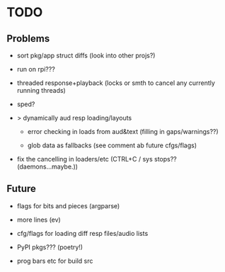 # TODO

## Problems

- sort pkg/app struct diffs (look into other projs?)

- run on rpi???

- threaded response+playback (locks or smth to cancel any currently running threads)

- sped?

- &#62; dynamically aud resp loading/layouts

  - error checking in loads from aud&text (filling in gaps/warnings??)

  - glob data as fallbacks (see comment ab future cfgs/flags)

- fix the cancelling in loaders/etc (CTRL+C / sys stops?? (daemons...maybe.))

## Future

- flags for bits and pieces (argparse)

- more lines (ev)

- cfg/flags for loading diff resp files/audio lists

- PyPI pkgs??? (poetry!)

- prog bars etc for build src
